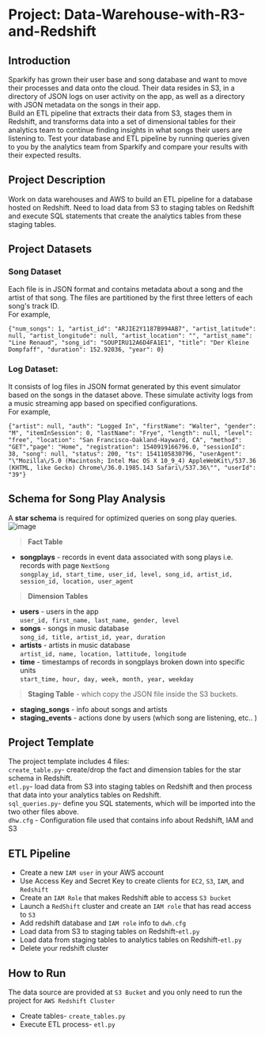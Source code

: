 # Project: Data-Warehouse-with-R3-and-Redshift
## Introduction
Sparkify has grown their user base and song database and want to move their processes and data onto the cloud. Their data resides in S3, in a directory of JSON logs on user activity on the app, as well as a directory with JSON metadata on the songs in their app.<br>
Build an ETL pipeline that extracts their data from S3, stages them in Redshift, and transforms data into a set of dimensional tables for their analytics team to continue finding insights in what songs their users are listening to. Test your database and ETL pipeline by running queries given to you by the analytics team from Sparkify and compare your results with their expected results.
## Project Description
Work on data warehouses and AWS to build an ETL pipeline for a database hosted on Redshift. Need to load data from S3 to staging tables on Redshift and execute SQL statements that create the analytics tables from these staging tables.
## Project Datasets
### Song Dataset
Each file is in JSON format and contains metadata about a song and the artist of that song. The files are partitioned by the first three letters of each song's track ID. <br>
For example,
```
{"num_songs": 1, "artist_id": "ARJIE2Y1187B994AB7", "artist_latitude": null, "artist_longitude": null, "artist_location": "", "artist_name": "Line Renaud", "song_id": "SOUPIRU12A6D4FA1E1", "title": "Der Kleine Dompfaff", "duration": 152.92036, "year": 0}
```
### Log Dataset:
It consists of log files in JSON format generated by this event simulator based on the songs in the dataset above. These simulate activity logs from a music streaming app based on specified configurations.<br>
For example,
```
{"artist": null, "auth": "Logged In", "firstName": "Walter", "gender": "M", "itemInSession": 0, "lastName": "Frye", "length": null, "level": "free", "location": "San Francisco-Oakland-Hayward, CA", "method": "GET","page": "Home", "registration": 1540919166796.0, "sessionId": 38, "song": null, "status": 200, "ts": 1541105830796, "userAgent": "\"Mozilla\/5.0 (Macintosh; Intel Mac OS X 10_9_4) AppleWebKit\/537.36 (KHTML, like Gecko) Chrome\/36.0.1985.143 Safari\/537.36\"", "userId": "39"}
```
## Schema for Song Play Analysis
A **star schema** is required for optimized queries on song play queries.<br>
![image](https://github.com/MengyaCao/Data-Warehouse-with-S3-and-Redshift/blob/main/ER_Diagram_DW.JPG)<br>
>**Fact Table**<br>
* **songplays** - records in event data associated with song plays i.e. records with page `NextSong`<br>
```songplay_id, start_time, user_id, level, song_id, artist_id, session_id, location, user_agent```<br>
>**Dimension Tables**<br>
* **users** - users in the app<br>
```user_id, first_name, last_name, gender, level```<br>
* **songs** - songs in music database<br>
```song_id, title, artist_id, year, duration```<br>
* **artists** - artists in music database<br>
```artist_id, name, location, lattitude, longitude```<br>
* **time** - timestamps of records in songplays broken down into specific units<br>
```start_time, hour, day, week, month, year, weekday```<br>
> **Staging Table** - which copy the JSON file inside the S3 buckets.<br>
* **staging_songs** - info about songs and artists<br>
* **staging_events** - actions done by users (which song are listening, etc.. )
## Project Template
The project template includes 4 files:<br>
`create_table.py`- create/drop the fact and dimension tables for the star schema in Redshift.<br>
`etl.py`- load data from S3 into staging tables on Redshift and then process that data into your analytics tables on Redshift.<br>
`sql_queries.py`- define you SQL statements, which will be imported into the two other files above.<br>
`dhw.cfg` - Configuration file used that contains info about Redshift, IAM and S3
## ETL Pipeline
* Create a new `IAM user` in your AWS account<br>
* Use Access Key and Secret Key to create clients for `EC2`, `S3`, `IAM`, and `Redshift`<br>
* Create an `IAM Role` that makes Redshift able to access `S3 bucket`<br>
* Launch a `RedShift` cluster and create an `IAM role` that has read access to `S3`<br>
* Add redshift database and `IAM role` info to `dwh.cfg`<br>
* Load data from S3 to staging tables on Redshift-`etl.py`<br> 
* Load data from staging tables to analytics tables on Redshift-`etl.py`<br> 
* Delete your redshift cluster
## How to Run
The data source are provided at `S3 Bucket` and you only need to run the project for `AWS Redshift Cluster`
* Create tables- `create_tables.py`
* Execute ETL process- `etl.py`
